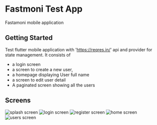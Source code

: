 # Fastmoni Test App

Fastamoni mobile application

## Getting Started

Test flutter mobile application with 'https://reqres.in/' api and provider for state management. It consists of

- a login screen
- a screen to create a new user,
- a homepage displaying User full name
- a screen to edit user detail
- A paginated screen showing all the users

## Screens

![splash screen](assets/screenshots/screen1.png)
![login screen](assets/screenshots/screen2.png)
![register screen](assets/screenshots/screen3.png)
![home screen](assets/screenshots/screen4.png)
![users screen](assets/screenshots/screen5.png)
